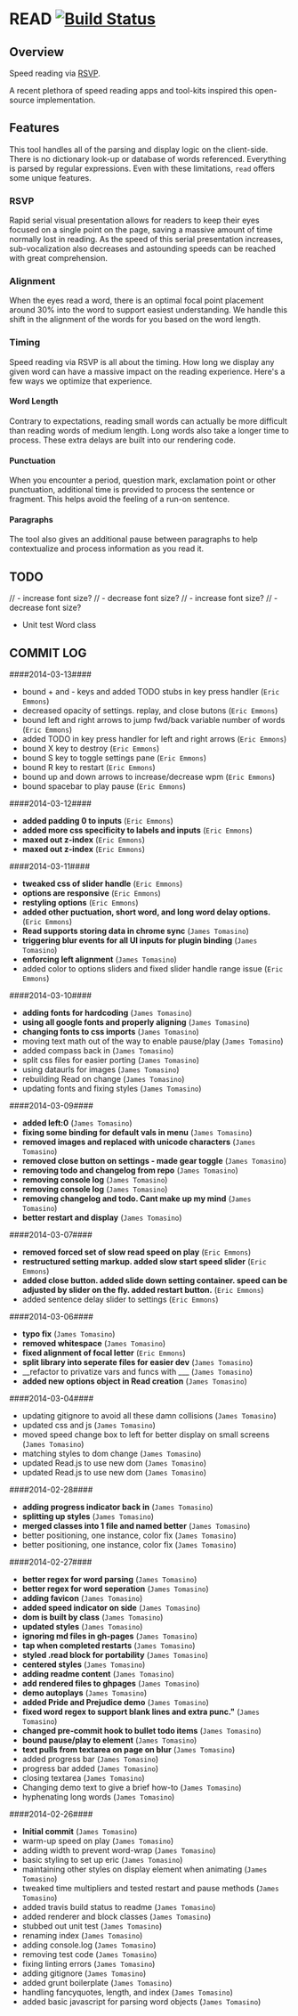 # READ [![Build Status](https://travis-ci.org/jamestomasino/read.png?branch=develop)](https://travis-ci.org/jamestomasino/read)

## Overview ##

Speed reading via [RSVP](http://en.wikipedia.org/wiki/Rapid_serial_visual_presentation).

A recent plethora of speed reading apps and tool-kits inspired this open-source implementation.

## Features ##

This tool handles all of the parsing and display logic on the client-side. There is no dictionary look-up or database of words referenced. Everything is parsed by regular expressions. Even with these limitations, `read` offers some unique features.

### RSVP ###

Rapid serial visual presentation allows for readers to keep their eyes focused on a single point on the page, saving a massive amount of time normally lost in reading. As the speed of this serial presentation increases, sub-vocalization also decreases and astounding speeds can be reached with great comprehension.

### Alignment ###

When the eyes read a word, there is an optimal focal point placement around 30% into the word to support easiest understanding. We handle this shift in the alignment of the words for you based on the word length.

### Timing ###

Speed reading via RSVP is all about the timing. How long we display any given word can have a massive impact on the reading experience. Here's a few ways we optimize that experience.

#### Word Length ####

Contrary to expectations, reading small words can actually be more difficult than reading words of medium length. Long words also take a longer time to process. These extra delays are built into our rendering code.

#### Punctuation ####

When you encounter a period, question mark, exclamation point or other punctuation, additional time is provided to process the sentence or fragment. This helps avoid the feeling of a run-on sentence.

#### Paragraphs ####

The tool also gives an additional pause between paragraphs to help contextualize and process information as you read it.

## TODO ##
// - increase font size?
// - decrease font size?
// - increase font size?
// - decrease font size?
- Unit test Word class

## COMMIT LOG ##

####2014-03-13####

 * bound + and - keys and added TODO stubs in key press handler (`Eric Emmons`)
 * decreased opacity of settings. replay, and close butons (`Eric Emmons`)
 * bound left and right arrows to jump fwd/back variable number of words (`Eric Emmons`)
 * added TODO in key press handler for left and right arrows (`Eric Emmons`)
 * bound X key to destroy (`Eric Emmons`)
 * bound S key to toggle settings pane (`Eric Emmons`)
 * bound R key to restart (`Eric Emmons`)
 * bound up and down arrows to increase/decrease wpm (`Eric Emmons`)
 * bound spacebar to play pause (`Eric Emmons`)

####2014-03-12####

 * __added padding 0 to inputs__ (`Eric Emmons`)
 * __added more css specificity to labels and inputs__ (`Eric Emmons`)
 * __maxed out z-index__ (`Eric Emmons`)
 * __maxed out z-index__ (`Eric Emmons`)

####2014-03-11####

 * __tweaked css of slider handle__ (`Eric Emmons`)
 * __options are responsive__ (`Eric Emmons`)
 * __restyling options__ (`Eric Emmons`)
 * __added other puctuation, short word, and long word delay options.__ (`Eric Emmons`)
 * __Read supports storing data in chrome sync__ (`James Tomasino`)
 * __triggering blur events for all UI inputs for plugin binding__ (`James Tomasino`)
 * __enforcing left alignment__ (`James Tomasino`)
 * added color to options sliders and fixed slider handle range issue (`Eric Emmons`)

####2014-03-10####

 * __adding fonts for hardcoding__ (`James Tomasino`)
 * __using all google fonts and properly aligning__ (`James Tomasino`)
 * __changing fonts to css imports__ (`James Tomasino`)
 * moving text math out of the way to enable pause/play (`James Tomasino`)
 * added compass back in (`James Tomasino`)
 * split css files for easier porting (`James Tomasino`)
 * using dataurls for images (`James Tomasino`)
 * rebuilding Read on change (`James Tomasino`)
 * updating fonts and fixing styles (`James Tomasino`)

####2014-03-09####

 * __added left:0__ (`James Tomasino`)
 * __fixing some binding for default vals in menu__ (`James Tomasino`)
 * __removed images and replaced with unicode characters__ (`James Tomasino`)
 * __removed close button on settings - made gear toggle__ (`James Tomasino`)
 * __removing todo and changelog from repo__ (`James Tomasino`)
 * __removing console log__ (`James Tomasino`)
 * __removing console log__ (`James Tomasino`)
 * __removing changelog and todo. Cant make up my mind__ (`James Tomasino`)
 * __better restart and display__ (`James Tomasino`)

####2014-03-07####

 * __removed forced set of slow read speed on play__ (`Eric Emmons`)
 * __restructured setting markup. added slow start speed slider__ (`Eric Emmons`)
 * __added close button. added slide down setting container. speed can be adjusted by slider on the fly. added restart button.__ (`Eric Emmons`)
 * added sentence delay slider to settings (`Eric Emmons`)

####2014-03-06####

 * __typo fix__ (`James Tomasino`)
 * __removed whitespace__ (`James Tomasino`)
 * __fixed alignment of focal letter__ (`Eric Emmons`)
 * __split library into seperate files for easier dev__ (`James Tomasino`)
 * __refactor to privatize vars and funcs with ___ (`James Tomasino`)
 * __added new options object in Read creation__ (`James Tomasino`)

####2014-03-04####

 * updating gitignore to avoid all these damn collisions (`James Tomasino`)
 * updated css and js (`James Tomasino`)
 * moved speed change box to left for better display on small screens (`James Tomasino`)
 * matching styles to dom change (`James Tomasino`)
 * updated Read.js to use new dom (`James Tomasino`)
 * updated Read.js to use new dom (`James Tomasino`)

####2014-02-28####

 * __adding progress indicator back in__ (`James Tomasino`)
 * __splitting up styles__ (`James Tomasino`)
 * __merged classes into 1 file and named better__ (`James Tomasino`)
 * better positioning, one instance, color fix (`James Tomasino`)
 * better positioning, one instance, color fix (`James Tomasino`)

####2014-02-27####

 * __better regex for word parsing__ (`James Tomasino`)
 * __better regex for word seperation__ (`James Tomasino`)
 * __adding favicon__ (`James Tomasino`)
 * __added speed indicator on side__ (`James Tomasino`)
 * __dom is built by class__ (`James Tomasino`)
 * __updated styles__ (`James Tomasino`)
 * __ignoring md files in gh-pages__ (`James Tomasino`)
 * __tap when completed restarts__ (`James Tomasino`)
 * __styled .read block for portability__ (`James Tomasino`)
 * __centered styles__ (`James Tomasino`)
 * __adding readme content__ (`James Tomasino`)
 * __add rendered files to ghpages__ (`James Tomasino`)
 * __demo autoplays__ (`James Tomasino`)
 * __added Pride and Prejudice demo__ (`James Tomasino`)
 * __fixed word regex to support blank lines and extra punc."__ (`James Tomasino`)
 * __changed pre-commit hook to bullet todo items__ (`James Tomasino`)
 * __bound pause/play to element__ (`James Tomasino`)
 * __text pulls from textarea on page on blur__ (`James Tomasino`)
 * added progress bar (`James Tomasino`)
 * progress bar added (`James Tomasino`)
 * closing textarea (`James Tomasino`)
 * Changing demo text to give a brief how-to (`James Tomasino`)
 * hyphenating long words (`James Tomasino`)

####2014-02-26####

 * __Initial commit__ (`James Tomasino`)
 * warm-up speed on play (`James Tomasino`)
 * adding width to prevent word-wrap (`James Tomasino`)
 * basic styling to set up eric (`James Tomasino`)
 * maintaining other styles on display element when animating (`James Tomasino`)
 * tweaked time multipliers and tested restart and pause methods (`James Tomasino`)
 * added travis build status to readme (`James Tomasino`)
 * added renderer and block classes (`James Tomasino`)
 * stubbed out unit test (`James Tomasino`)
 * renaming index (`James Tomasino`)
 * adding console.log (`James Tomasino`)
 * removing test code (`James Tomasino`)
 * fixing linting errors (`James Tomasino`)
 * adding gitignore (`James Tomasino`)
 * added grunt boilerplate (`James Tomasino`)
 * handling fancyquotes, length, and index (`James Tomasino`)
 * added basic javascript for parsing word objects (`James Tomasino`)
